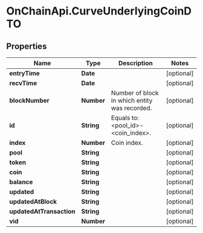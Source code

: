 # OnChainApi.CurveUnderlyingCoinDTO

## Properties

Name | Type | Description | Notes
------------ | ------------- | ------------- | -------------
**entryTime** | **Date** |  | [optional] 
**recvTime** | **Date** |  | [optional] 
**blockNumber** | **Number** | Number of block in which entity was recorded. | [optional] 
**id** | **String** | Equals to: &lt;pool_id&gt;-&lt;coin_index&gt;. | [optional] 
**index** | **Number** | Coin index. | [optional] 
**pool** | **String** |  | [optional] 
**token** | **String** |  | [optional] 
**coin** | **String** |  | [optional] 
**balance** | **String** |  | [optional] 
**updated** | **String** |  | [optional] 
**updatedAtBlock** | **String** |  | [optional] 
**updatedAtTransaction** | **String** |  | [optional] 
**vid** | **Number** |  | [optional] 



